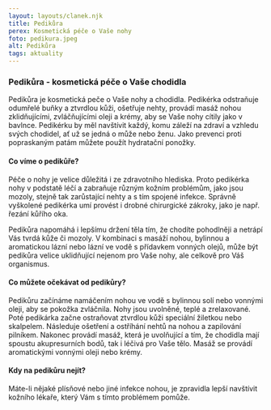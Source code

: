 ```yaml
---
layout: layouts/clanek.njk
title: Pedikůra
perex: Kosmetická péče o Vaše nohy
foto: pedikura.jpeg
alt: Pedikůra
tags: aktuality
---
```


### Pedikůra - kosmetická péče o Vaše chodidla

Pedikůra je kosmetická peče o Vaše nohy a chodidla. Pedikérka odstraňuje odumřelé buňky a ztvrdlou kůži, ošetřuje nehty, provádí masáž nohou zklidňujícími, zvláčňujícími oleji a krémy, aby se Vaše nohy cítily jako v bavlnce. Pedikérku by měl navštívit každý, komu záleží na zdraví a vzhledu svých chodidel, ať už se jedná o může nebo ženu. Jako prevenci proti popraskaným patám můžete použít hydratační ponožky.

#### Co víme o pedikůře?

Péče o nohy je velice důležitá i ze zdravotního hlediska. Proto pedikérka nohy v podstatě léčí a zabraňuje různým kožním problémům, jako jsou mozoly, stejně tak zarůstající nehty a s tím spojené infekce. Správně vyškolené pedikérka umí provést i drobné chirurgické zákroky, jako je např. řezání kůřího oka.

Pedikůra napomáhá i lepšímu držení těla tím, že chodíte pohodlněji a netrápí Vás tvrdá kůže či mozoly. V kombinaci s masáží nohou, bylinnou a aromatickou lázní nebo lázní ve vodě s přídavkem vonných olejů, může být pedikůra velice uklidňující nejenom pro Vaše nohy, ale celkově pro Váš organismus.

#### Co můžete očekávat od pedikůry?

Pedikůru začínáme namáčením nohou ve vodě s bylinnou solí nebo vonnými oleji, aby se pokožka zvláčnila. Nohy jsou uvolněné, teplé a zrelaxované. Poté pedikárka začne ostraňovat ztvrdlou kůži speciální žiletkou nebo skalpelem. Následuje ošetření a ostříhání nehtů na nohou a zapilování pilníkem. Nakonec provádí masáž, která je uvolňující a tím, že chodidla mají spoustu akupresurních bodů, tak i léčivá pro Vaše tělo. Masáž se provádí aromatickými vonnými oleji nebo krémy.

#### Kdy na pedikůru nejít?

Máte-li nějaké plísňové nebo jiné infekce nohou, je zpravidla lepší navštívit kožního lékaře, který Vám s tímto problémem pomůže.
